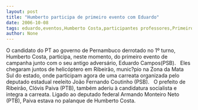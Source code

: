 ```yaml
---
layout: post
title: "Humberto participa de primeiro evento com Eduardo"
date: 2006-10-08
tags: eduardo,eventos,Humberto Costa,participantes professores,Primeiro Turno
author: None
---
```

O candidato do PT ao governo de Pernambuco derrotado no 1º turno, Humberto Costa, participa, neste momento, do primeiro evento de campanha junto com o seu antigo adversário,&nbsp;Eduardo Campos(PSB).
&nbsp;
Eles chegaram juntos de helicóptero em Ribeirão,&nbsp;munic?pio na Zona da Mata Sul do estado, onde participam agora de uma carreata organizada pelo deputado estadual reeleito João Fernando Coutinho (PSB).
&nbsp;
O prefeito de Ribeirão, Clóvis Paiva (PTB),&nbsp;também aderiu à candidatura socialista e integra a carreata. Ligado ao deputado federal Armando Monteiro Neto (PTB), Paiva estava no palanque de Humberto Costa.  
